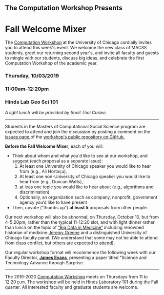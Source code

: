 

## The Computation Workshop Presents

# Fall Welcome Mixer

The [Computation Workshop](https://macss.uchicago.edu/content/computation-workshop) at the University of Chicago cordially invites you to attend this week's event. We welcome the new class of MACSS students, greet our returning second year's, and invite all faculty and guests to mingle with our students, discuss big ideas, and celebrate the first Computation Workshop of the academic year. 

### Thursday, 10/03/2019 
### 11:00am-12:20pm 
### Hinds Lab Geo Sci 101 

*A light lunch will be provided by Snail Thai Cusine.*

---
Students in the Masters of Computational Social Science program are expected to attend and join the discussion by posting a comment on the <a href="https://github.com/uchicago-computation-workshop/README"> issues page </a> of the <a href="https://github.com/uchicago-computation-workshop"> workshop's public repository on GitHub.</a></p>

**Before the Fall Welcome Mixer**, each of you will:
* Think about whom and what you'd like to see at our workshop, and suggest (each proposal as a separate issue): 
    1. At least one University of Chicago speaker you would like to hear from (e.g., Ali Hortaçu), 
    2. At least one non-University of Chicago speaker you would like to hear from (e.g., Duncan Watts),
    3. at leas one topic you would like to hear about (e.g., algorithms and discrimination)
    4. Optionally, an organization such as company, nonprofit, government agency you’d like to have present
* Then, upvote (“thumbs up”) **at least 5** proposals from other people.

Our next workshop will also be abnormal, on Thursday, October 10, but from 4-5:20pm, rather than the typical 11-12:20 slot, and with light dinner rather than lunch on the topic of [“Big Data in Medicine”](https://github.com/uchicago-computation-workshop/BigDataMedicine/blob/master/README.md) including renowned historian of medicine [Jeremy Greene](https://www.hopkinshistoryofmedicine.org/content/jeremy-greene) and a distinguished University of Chicago faculty panel. (We understand that some may not be able to attend from class conflict, but others are expected to attend).

Our regular workshop format will recommence the following week with our Faculty Director, [**James Evans**](https://macss.uchicago.edu/directory/james-evans), presenting a paper titled "Science and Technology Advance through Surprise.

---

The 2019-2020 [Computation Workshop](https://macss.uchicago.edu/content/computation-workshop) meets on Thursdays from 11 to 12:20 p.m. The workshop will be held in Hinds Laboratory 101 during the Fall quarter. All interested faculty and graduate students are welcome.</p>



